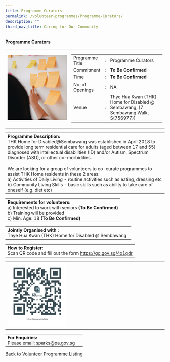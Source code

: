 ```yaml
---
title: Programme Curators
permalink: /volunteer-programmes/Programme-Curators/
description: ""
third_nav_title: Caring for Our Community
---
```

**Programme Curators**

<table border="0" width="100%">
	<tr>
		<td width="40%">
			<img src="/images/Programme%20Curators%203%20(1).png" style="width=200px;height=auto;"/>
		</td>
		<td width="60%">
			<table border="0" width="100%">
				<tr>
					<td width="20%">
						Programme Title
					</td>
					<td width="5%">
						:
					</td>
					<td  width="75%">
						Programme Curators
					</td>
				</tr>
				<tr>
					<td width="20%">
						Commitment
					</td>
					<td width="5%">
						:
					</td>
					<td  width="75%">
						<b>To Be Confirmed</b>
					</td>
				</tr>
				<tr>
					<td width="20%">
						Time
					</td>
					<td width="5%">
						:
					</td>
					<td  width="75%">
						<b>To Be Confirmed</b>
					</td>
				</tr>
				<tr>
					<td width="20%">
						No. of Openings
					</td>
					<td width="5%">
						:
					</td>
					<td  width="75%">
						NA
					</td>
				</tr>
				<tr>
					<td width="20%">
						Venue
					</td>
					<td width="5%">
						:
					</td>
					<td  width="75%">
						Thye Hua Kwan (THK) Home  for Disabled @ Sembawang, [7 Sembawang Walk, S(756977)] 
					</td>
				</tr>
			</table>
		</td>
	</tr>
</table>

<table border="0" width="100%">
	<tr>
		<td>
			<b>Programme Description:</b><br>
			THK Home for Disabled@Sembawang was established in April 2018 to provide long term residential care for adults (aged between 17 and 55) diagnosed with intellectual disabilities (ID) and/or Autism, Spectrum Disorder (ASD), or other co-morbidities.<br> 
<br>We are looking for a group of volunteers to co-curate programmes to assist THK Home residents in these 2 areas:<br>
			a) Activities of Daily Living - routine activities such as eating, dressing etc 
			<br>b) Community Living Skills - basic skills such as ability to take care of oneself (e.g. diet etc)
		</td>
	</tr>
</table>

<table border="0" width="100%">
	<tr>
		<td>
			<b>Requirements for volunteers:</b><br>
			a)    Interested to work with seniors <b>(To Be Confirmed)</b><br>
			b) Training  will be provided<br> c) Min. Age: 18 <b>(To Be Confirmed)</b> 
		</td>
	</tr>
</table>

<table border="0" width="100%">
	<tr>
		<td>
			<b>Jointly Organised with :</b><br>Thye Hua Kwan (THK) Home for Disabled @ Sembawang
			&nbsp;
		</td>
	</tr>
</table>

<table border="0" width="100%">
	<tr>
		<td>
			<b>How to Register:</b><br>
			Scan QR code and fill out the form <a href="https://go.gov.sg/4x1qdr">https://go.gov.sg/4x1qdr</a><br>
		</td>
	</tr>
</table>

<table border="0" width="100%">
	<tr>
		<td width="40%"> 
			<img src="/images/Programme%20Curators.png" style="width=200px;height=auto;"/>
		</td>
		<td>
			&nbsp;
		</td>
	</tr>
	</table>

<table border="0" width="100%">
	<tr>
		<td>
			<b>For Enquiries:</b><br>
			Please email: sparks@pa.gov.sg<br>
		</td>
		<td>
			&nbsp;
		</td>
	</tr>
</table>

<a href="/volunteer-programmes/Programmes">
	Back to Volunteer Programme Listing
	</a>